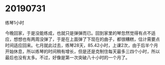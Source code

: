 # 20190731

练琴1小时

今晚回家，于是没能练成，也就只是弹弹而已。回到家里的琴忽然觉得有点不适应，想想也有两周没弹了，于是在上面弹了下现在的曲子，都很糟糕，估计需要点时间适应回来。七月就此过去，练琴28天，85.42小时，上课2次，由于后半个月开始休息，所以练琴的时间稍有增长，但是还是克制住每天最多三四个小时，所以最后也没有太多。不过，好像是第一次突破八十小时的一个月了。
